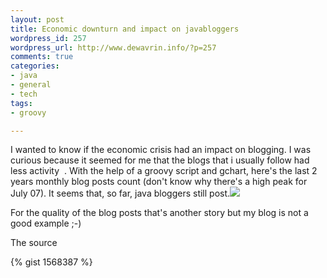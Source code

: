 ```yaml
--- 
layout: post
title: Economic downturn and impact on javabloggers
wordpress_id: 257
wordpress_url: http://www.dewavrin.info/?p=257
comments: true
categories: 
- java
- general
- tech
tags:
- groovy

---
```

I wanted to know if the economic crisis had an impact on blogging. I was curious because it seemed for me that the blogs that i usually follow had less activity  . With the help of a groovy script and gchart, here's the last 2 years monthly blog posts count (don't know why there's a high peak for July 07). It seems that, so far, java bloggers still post.![](http://chart.apis.google.com/chart?cht=lc&chs=600x500&chtt=Javablogs+monthly+posts+count%20+%7C+since+01-01-2007+to+01-02-2009&chxt=x,y&chxr=1,0,15000&chds=0,15000&chd=t:4224,4133,4758,4474,5561,4933,14719,5155,4515,5301,5047,4862,5341,3975,5278,3826,5527,4271,4471,4305,4548,4480,4347,4993,4520&chxl=0:%7C1-07%7C2%7C3%7C4%7C5%7C6%7C7%7C8%7C9%7C10%7C11%7C12%7C1-08%7C2%7C3%7C4%7C5%7C6%7C7%7C8%7C9%7C10%7C11%7C12%7C1-09)

For the quality of the blog posts that's another story but my blog is not a good example ;-)

The source

{% gist 1568387 %}

